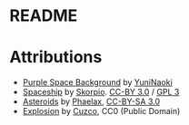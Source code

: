 # README

# Attributions

* [Purple Space Background](http://yuninaoki.deviantart.com/art/Purple-Space-Background-139763515) by [YuniNaoki](http://yuninaoki.deviantart.com)
* [Spaceship](http://opengameart.org/content/spaceship-tutorial-0) by [Skorpio](http://opengameart.org/users/skorpio). [CC-BY 3.0](http://creativecommons.org/licenses/by/3.0/) / [GPL 3](http://www.gnu.org/licenses/gpl-3.0.html)
* [Asteroids](http://opengameart.org/content/asteroids) by [Phaelax](http://opengameart.org/users/phaelax), [CC-BY-SA 3.0](http://creativecommons.org/licenses/by-sa/3.0/)
* [Explosion](http://opengameart.org/content/explosion) by [Cuzco](http://opengameart.org/users/cuzco), CC0 (Public Domain)
